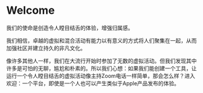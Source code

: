 # Welcome

我们的使命是创造令人瞠目结舌的体验，增强归属感。

我们相信，卓越的虚拟和混合活动有能力以有意义的方式将人们聚集在一起，从而加强社区并建立持久的非凡文化。

像许多其他人一样，我们在大流行开始时参加了无数的虚拟活动。但我们发现其中许多是可怕的无聊，尴尬和朴素的。所以我们心想：如果我们能创建一个工具，让运行一个令人瞠目结舌的虚拟活动像主持Zoom电话一样简单，那会怎么样？进入欢迎：一个平台，即使是一个人也可以产生类似于Apple产品发布的体验。

